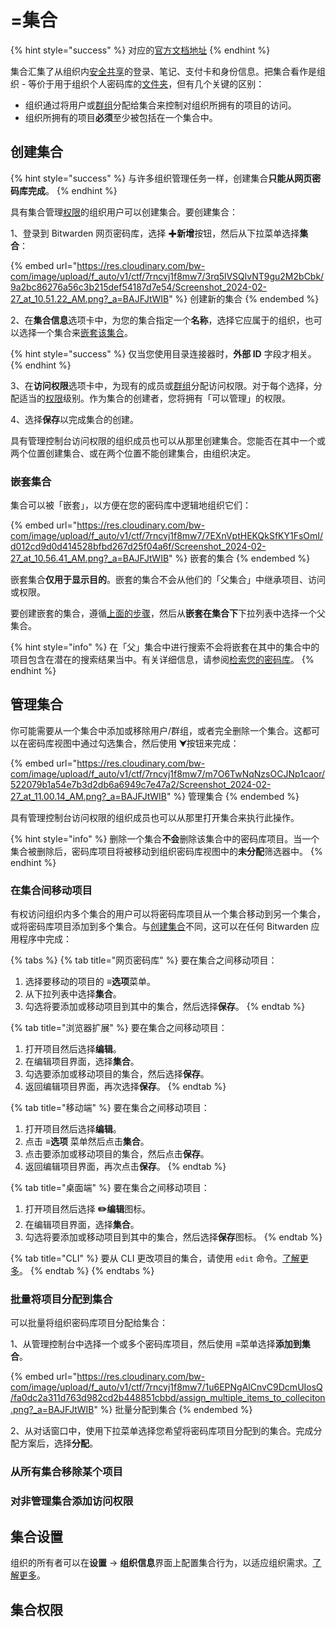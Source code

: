 # =集合

{% hint style="success" %}
对应的[官方文档地址](https://bitwarden.com/help/article/about-collections/)
{% endhint %}

集合汇集了从组织内[安全共享](sharing.md)的登录、笔记、支付卡和身份信息。把集合看作是组织 - 等价于用于组织个人密码库的[文件夹](../your-vault/folders.md)，但有几个关键的区别：

* 组织通过将用户或[群组](groups.md)分配给集合来控制对组织所拥有的项目的访问。
* 组织所拥有的项目**必须**至少被包括在一个集合中。

## 创建集合 <a href="#create-a-collection" id="create-a-collection"></a>

{% hint style="success" %}
与许多组织管理任务一样，创建集合**只能从网页密码库完成**。
{% endhint %}

具有集合管理[权限](../admin-console/user-management/member-roles-and-permissions.md#permissions)的组织用户可以创建集合。要创建集合：

1、登录到 Bitwarden 网页密码库，选择 ✚**新增**按钮，然后从下拉菜单选择**集合**：

{% embed url="https://res.cloudinary.com/bw-com/image/upload/f_auto/v1/ctf/7rncvj1f8mw7/3rq5lVSQlvNT9gu2M2bCbk/9a2bc86276a56c3b215def54187d7e54/Screenshot_2024-02-27_at_10.51.22_AM.png?_a=BAJFJtWIB" %}
创建新的集合
{% endembed %}

2、在**集合信息**选项卡中，为您的集合指定一个**名称**，选择它应属于的组织，也可以选择一个集合来[嵌套该集合](collections.md#nested-collections)。

{% hint style="success" %}
仅当您使用目录连接器时，**外部 ID** 字段才相关。
{% endhint %}

3、在**访问权限**选项卡中，为现有的成员或[群组](groups.md)分配访问权限。对于每个选择，分配适当的[权限](../admin-console/user-management/member-roles-and-permissions.md#permissions)级别。作为集合的创建者，您将拥有「可以管理」的权限。

4、选择**保存**以完成集合的创建。

具有管理控制台访问权限的组织成员也可以从那里创建集合。您能否在其中一个或两个位置创建集合、或在两个位置不能创建集合，由组织决定。

### 嵌套集合 <a href="#nested-collections" id="nested-collections"></a>

集合可以被「嵌套」，以方便在您的密码库中逻辑地组织它们：

{% embed url="https://res.cloudinary.com/bw-com/image/upload/f_auto/v1/ctf/7rncvj1f8mw7/7EXnVptHEKQkSfKY1FsOmI/d012cd9d0d414528bfbd267d25f04a6f/Screenshot_2024-02-27_at_10.56.41_AM.png?_a=BAJFJtWIB" %}
嵌套的集合
{% endembed %}

嵌套集合**仅用于显示目的**。嵌套的集合不会从他们的「父集合」中继承项目、访问或权限。

要创建嵌套的集合，遵循[上面的步骤](collections.md#create-a-collection)，然后从**嵌套在集合下**下拉列表中选择一个父集合。

{% hint style="info" %}
在「父」集合中进行搜索不会将嵌套在其中的集合中的项目包含在潜在的搜索结果当中。有关详细信息，请参阅[检索您的密码库](../your-vault/search-your-vault.md)。
{% endhint %}

## 管理集合 <a href="#manage-a-collection" id="manage-a-collection"></a>

你可能需要从一个集合中添加或移除用户/群组，或者完全删除一个集合。这都可以在密码库视图中通过勾选集合，然后使用 **⮟**&#x6309;钮来完成：

{% embed url="https://res.cloudinary.com/bw-com/image/upload/f_auto/v1/ctf/7rncvj1f8mw7/m7O6TwNqNzsOCJNp1caor/522079b1a54e7b3d2db6a6949c7e47a2/Screenshot_2024-02-27_at_11.00.14_AM.png?_a=BAJFJtWIB" %}
管理集合
{% endembed %}

具有管理控制台访问权限的组织成员也可以从那里打开集合来执行此操作。

{% hint style="info" %}
删除一个集合**不会**删除该集合中的密码库项目。当一个集合被删除后，密码库项目将被移动到组织密码库视图中的**未分配**筛选器中。
{% endhint %}

### 在集合间移动项目 <a href="#move-an-item-between-collections" id="move-an-item-between-collections"></a>

有权访问组织内多个集合的用户可以将密码库项目从一个集合移动到另一个集合，或将密码库项目添加到多个集合。与[创建集合](collections.md#create-a-collection)不同，这可以在任何 Bitwarden 应用程序中完成：

{% tabs %}
{% tab title="网页密码库" %}
要在集合之间移动项目：

1. 选择要移动的项目的 **≡选项**菜单。
2. 从下拉列表中选择**集合**。
3. 勾选将要添加或移动项目到其中的集合，然后选择**保存**。
{% endtab %}

{% tab title="浏览器扩展" %}
要在集合之间移动项目：

1. 打开项目然后选择**编辑**。
2. 在编辑项目界面，选择**集合**。
3. 勾选要添加或移动项目的集合，然后选择**保存**。
4. 返回编辑项目界面，再次选择**保存**。
{% endtab %}

{% tab title="移动端" %}
要在集合之间移动项目：

1. 打开项目然后选择**编辑**。
2. 点击 **≡选项** 菜单然后点击**集合**。
3. 点击要添加或移动项目的集合，然后点击**保存**。
4. 返回编辑项目界面，再次点击**保存**。
{% endtab %}

{% tab title="桌面端" %}
要在集合之间移动项目：

1. 打开项目然后选择 **✏️编辑**图标。
2. 在编辑项目界面，选择**集合**。
3. 勾选将要添加或移动项目到其中的集合，然后选择**保存**图标。
{% endtab %}

{% tab title="CLI" %}
要从 CLI 更改项目的集合，请使用 `edit` 命令。[了解更多](../password-manager/developer-tools/password-manager-cli.md#edit)。
{% endtab %}
{% endtabs %}

### 批量将项目分配到集合 <a href="#collections-ji-he-storing-passkeys-cun-chu-mi-ma-vault-administration-import-export-autofill-bitward" id="collections-ji-he-storing-passkeys-cun-chu-mi-ma-vault-administration-import-export-autofill-bitward"></a>

可以批量将组织密码库项目分配给集合：

1、从管理控制台中选择一个或多个密码库项目，然后使用 **≡**&#x83DC;单选择**添加到集合**。

{% embed url="https://res.cloudinary.com/bw-com/image/upload/f_auto/v1/ctf/7rncvj1f8mw7/1u6EPNgAlCnvC9DcmUIosQ/fa0dc2a311d763d982cd2b448851cbbd/assign_multiple_items_to_colleciton.png?_a=BAJFJtWIB" %}
批量分配到集合
{% endembed %}

2、从对话窗口中，使用下拉菜单选择您希望将密码库项目分配到的集合。完成分配方案后，选择**分配**。

### 从所有集合移除某个项目 <a href="#remove-an-item-from-all-collections" id="remove-an-item-from-all-collections"></a>

### 对非管理集合添加访问权限 <a href="#add-access-to-un-managed-collections" id="add-access-to-un-managed-collections"></a>

## 集合设置 <a href="#collections-settings" id="collections-settings"></a>

组织的所有者可以在**设置** → **组织信息**界面上配置集合行为，以适应组织需求。[了解更多](../admin-console/organization-basics/collection-management.md)。

## 集合权限 <a href="#collections-permissions" id="collections-permissions"></a>
